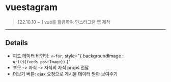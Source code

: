 # vuestagram

> [22.10.10 ~ ] vue를 활용하여 인스타그램 앱 제작
>
>

***
## Details
* 피드 데이터 바인딩: `v-for`, style="{ backgroundImage : `url(${feeds.postImage})` }"
* 부모 -> 자식 -> 자식의 자식 props 전달
* 더보기 버튼: ajax 요청으로 게시물 데이터 받아 보여주기